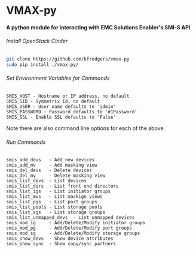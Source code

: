 # VMAX-py

#### A python module for interacting with EMC Solutions Enabler's SMI-S API

###### Install OpenStack Cinder
```bash
git clone https://github.com/kfrodgers/vmax-py
sudo pip install ./vmax-py/
```

###### Set Environment Variables for Commands
```
SMIS_HOST - Hostname or IP address, no default
SMIS_SID - Symmetrix Id, no default
SMIS_USER - User name defaults to 'admin'
SMIS_PASSWORD - Password defaults to '#1Password'
SMIS_SSL - Enable SSL defaults to 'False'
```
Note there are also command line options for each of the above.
 
###### Run Commands
```
smis_add_devs   - Add new devices
smis_add_mv     - Add masking view
smis_del_devs   - Delete devices
smis_del_mv     - Delete masking view
smis_list_devs  - List devices
smis_list_dirs  - List front end directors
smis_list_igs   - List initiator groups
smis_list_mvs   - List maskign views
smis_list_pgs   - List port groups
smis_list_pools - List storage pools
smis_list_sgs   - List storage groups
smis_list_unmapped_devs  - List unmapped devices
smis_mod_ig     - Add/Delete/Modify initiator groups
smis_mod_pg     - Add/Delete/Modify port groups
smis_mod_sg     - Add/Delete/Modify storage groups
smis_show_devs  - Show device attributes
smis_show_sync  - Show copy/sync partners
```
